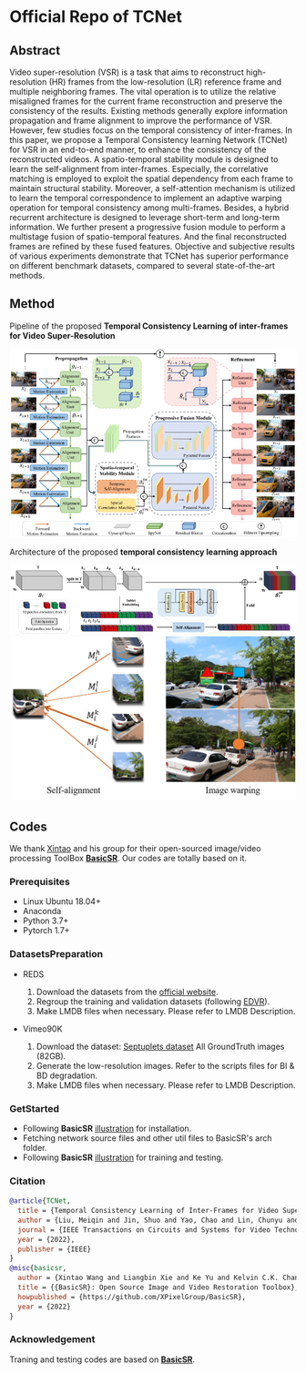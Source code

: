# Official Repo of TCNet

## Abstract

Video super-resolution (VSR) is a task that aims to reconstruct high-resolution (HR) frames from the low-resolution (LR) reference frame and multiple neighboring frames. The vital operation is to utilize the relative misaligned frames for the current frame reconstruction and preserve the consistency of the results. Existing methods generally explore information propagation and frame alignment to improve the performance of VSR. However, few studies focus on the temporal consistency of inter-frames. In this paper, we propose a Temporal Consistency learning Network (TCNet) for VSR in an end-to-end manner, to enhance the consistency of the reconstructed videos. A spatio-temporal stability module is designed to learn the self-alignment from inter-frames. Especially, the correlative matching is employed to exploit the spatial dependency from each frame to maintain structural stability. Moreover, a self-attention mechanism is utilized to learn the temporal correspondence to implement an adaptive warping operation for temporal consistency among multi-frames. Besides, a hybrid recurrent architecture is designed to leverage short-term and long-term information. We further present a progressive fusion module to perform a multistage fusion of spatio-temporal features. And the final reconstructed frames are refined by these fused features. Objective and subjective results of various experiments demonstrate that TCNet has superior performance on different benchmark datasets, compared to several state-of-the-art methods.

## Method

Pipeline of the proposed **Temporal Consistency Learning of inter-frames for Video Super-Resolution**

<div align=center><img src="./assets/overview_1.png" width="730px" /> 
</div>

Architecture of the proposed **temporal consistency learning approach**

<div align=center><img src="./assets/TAB2_1.png" width="730px" /> 
</div>

<div align=center><img src="./assets/description.png" width="500px" /> 
</div>

## Codes

We thank [Xintao](https://xinntao.github.io/) and his group for their open-sourced image/video processing ToolBox [**BasicSR**](https://github.com/XPixelGroup/BasicSR/). Our codes are totally based on it.

### Prerequisites

- Linux Ubuntu 18.04+
- Anaconda
- Python 3.7+
- Pytorch 1.7+

### DatasetsPreparation

- REDS
  
  1. Download the datasets from the [official website](https://seungjunnah.github.io/Datasets/reds.html).
  2. Regroup the training and validation datasets (following [EDVR](https://github.com/xinntao/EDVR)).
  3. Make LMDB files when necessary. Please refer to LMDB Description. 

- Vimeo90K
  1. Download the dataset: [Septuplets dataset](http://toflow.csail.mit.edu/) All GroundTruth images (82GB).
  2. Generate the low-resolution images. Refer to the scripts files for BI & BD degradation.
  3. Make LMDB files when necessary. Please refer to LMDB Description. 
   

### GetStarted

- Following **BasicSR** [illustration](https://github.com/XPixelGroup/BasicSR/blob/master/docs/INSTALL.md) for installation.
- Fetching network source files and other util files to BasicSR's arch folder.
- Following **BasicSR** [illustration](https://github.com/XPixelGroup/BasicSR/blob/master/docs/TrainTest.md) for training and testing.

### Citation
```BibTex
@article{TCNet,
  title = {Temporal Consistency Learning of Inter-Frames for Video Super-Resolution},
  author = {Liu, Meiqin and Jin, Shuo and Yao, Chao and Lin, Chunyu and Zhao, Yao},
  journal = {IEEE Transactions on Circuits and Systems for Video Technology},
  year = {2022},
  publisher = {IEEE}
}
@misc{basicsr,
  author = {Xintao Wang and Liangbin Xie and Ke Yu and Kelvin C.K. Chan and Chen Change Loy and Chao Dong},
  title = {{BasicSR}: Open Source Image and Video Restoration Toolbox},
  howpublished = {https://github.com/XPixelGroup/BasicSR},
  year = {2022}
}
```

### Acknowledgement

Traning and testing codes are based on [**BasicSR**](https://github.com/XPixelGroup/BasicSR/blob/master/docs/INSTALL.md).
